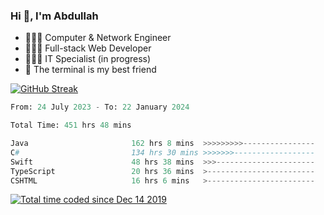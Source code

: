<h3>Hi 👋, I'm Abdullah</h3>

- 👷🏼‍♂️ Computer & Network Engineer
- 👨🏻‍💻 Full-stack Web Developer
- 👨🏻‍💻 IT Specialist (in progress)
- 🖤 The terminal is my best friend

[![GitHub Streak](https://streak-stats.demolab.com?user=al3bad&theme=transparent&date_format=j%20M%5B%20Y%5D)](https://git.io/streak-stats)

<!--START_SECTION:waka-->

```python
From: 24 July 2023 - To: 22 January 2024

Total Time: 451 hrs 48 mins

Java                       162 hrs 8 mins  >>>>>>>>>----------------   35.69 %
C#                         134 hrs 30 mins >>>>>>>------------------   29.61 %
Swift                      48 hrs 38 mins  >>>----------------------   10.71 %
TypeScript                 20 hrs 36 mins  >------------------------   04.54 %
CSHTML                     16 hrs 6 mins   >------------------------   03.55 %
```

<!--END_SECTION:waka-->

<p>
  <a href="https://wakatime.com/@ce2a2aac-0d6b-4d65-b864-8a4bcaf12967"><img src="https://wakatime.com/badge/user/ce2a2aac-0d6b-4d65-b864-8a4bcaf12967.svg" alt="Total time coded since Dec 14 2019" /></a>
</p>
